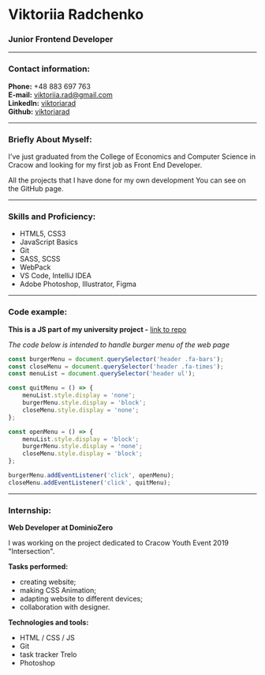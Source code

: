 # Viktoriia Radchenko
### Junior Frontend Developer

---

### Contact information:

**Phone:** +48 883 697 763<br>
**E-mail:** viktoriia.rad@gmail.com<br>
**LinkedIn:** [viktoriarad](https://www.linkedin.com/in/viktoriarad/)<br>
**Github:** [viktoriarad](https://github.com/viktoriarad)<br>

---

### Briefly About Myself:

I've just graduated from the College of Economics and Computer Science in
Cracow and looking for my first job as Front End Developer.

All the projects that I have done for my own development You can see on the
GitHub page.

---

### Skills and Proficiency:

- HTML5, CSS3
- JavaScript Basics
- Git
- SASS, SCSS
- WebPack
- VS Code, IntelliJ IDEA
- Adobe Photoshop, Illustrator, Figma

---

### Code example:

**This is a JS part of my university project -** [link to repo](https://github.com/viktoriarad/burger-proj)

*The code below is intended to handle burger menu of the web page*

```javascript
const burgerMenu = document.querySelector('header .fa-bars');
const closeMenu = document.querySelector('header .fa-times');
const menuList = document.querySelector('header ul');

const quitMenu = () => {
    menuList.style.display = 'none';
    burgerMenu.style.display = 'block';
    closeMenu.style.display = 'none';
};

const openMenu = () => {
    menuList.style.display = 'block';
    burgerMenu.style.display = 'none';
    closeMenu.style.display = 'block';
};

burgerMenu.addEventListener('click', openMenu);
closeMenu.addEventListener('click', quitMenu);
```

---

### Internship:
**Web Developer at DominioZero**

I was working on the project dedicated to Cracow Youth Event 2019 "Intersection".

**Tasks performed:**
- creating website;
- making CSS Animation;
- adapting website to different devices;
- collaboration with designer.

**Technologies and tools:**
- HTML / CSS / JS
- Git
- task tracker Trelo
- Photoshop